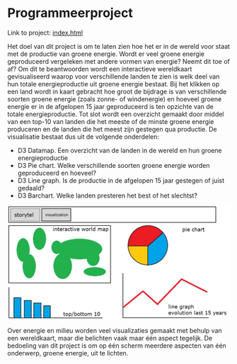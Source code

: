 # Programmeerproject

Link to project: [index.html](https://berendnannes.github.io/Programmeerproject/index.html)

Het doel van dit project is om te laten zien hoe het er in de wereld voor staat met de productie van groene energie. Wordt er veel groene energie geproduceerd vergeleken met andere vormen van energie? Neemt dit toe of af? Om dit te beantwoorden wordt een interactieve wereldkaart gevisualiseerd waarop voor verschillende landen te zien is welk deel van hun totale energieproductie uit groene energie bestaat. Bij het klikken op een land wordt in kaart gebracht hoe groot de bijdrage is van verschillende soorten groene energie (zoals zonne- of windenergie) en hoeveel groene energie er in de afgelopen 15 jaar geproduceerd is ten opzichte van de totale energieproductie. Tot slot wordt een overzicht gemaakt door middel van een top-10 van landen die het meeste of de minste groene energie produceren en de landen die het meest zijn gestegen qua productie.
De visualisatie bestaat dus uit de volgende onderdelen:
* D3 Datamap. Een overzicht van de landen in de wereld en hun groene energieproductie
* D3 Pie chart. Welke verschillende soorten groene energie worden geproduceerd en hoeveel?
* D3 Line graph. Is de productie in de afgelopen 15 jaar gestegen of juist gedaald?
* D3 Barchart. Welke landen presteren het best of het slechtst?

![](doc/proposal.jpg)

Over energie en milieu worden veel visualizaties gemaakt met behulp van een wereldkaart, maar die belichten vaak maar één aspect tegelijk. De bedoeling van dit project is om op één scherm meerdere aspecten van één onderwerp, groene energie, uit te lichten.